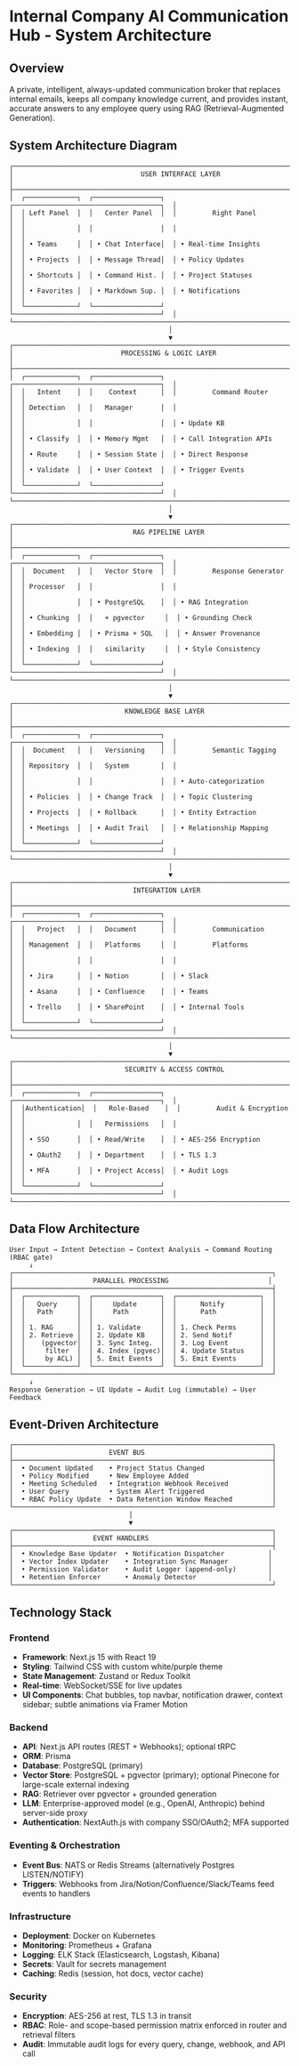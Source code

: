 # Internal Company AI Communication Hub - System Architecture

## Overview
A private, intelligent, always-updated communication broker that replaces internal emails, keeps all company knowledge current, and provides instant, accurate answers to any employee query using RAG (Retrieval-Augmented Generation).

## System Architecture Diagram

```
┌─────────────────────────────────────────────────────────────────────────────────┐
│                                USER INTERFACE LAYER                            │
├─────────────────────────────────────────────────────────────────────────────────┤
│  ┌─────────────┐  ┌─────────────────┐  ┌─────────────────────────────────────┐  │
│  │ Left Panel  │  │   Center Panel  │  │         Right Panel                 │  │
│  │             │  │                 │  │                                     │  │
│  │ • Teams     │  │ • Chat Interface│  │ • Real-time Insights                │  │
│  │ • Projects  │  │ • Message Thread│  │ • Policy Updates                    │  │
│  │ • Shortcuts │  │ • Command Hist. │  │ • Project Statuses                  │  │
│  │ • Favorites │  │ • Markdown Sup. │  │ • Notifications                     │  │
│  └─────────────┘  └─────────────────┘  └─────────────────────────────────────┘  │
└─────────────────────────────────────────────────────────────────────────────────┘
                                        │
                                        ▼
┌─────────────────────────────────────────────────────────────────────────────────┐
│                           PROCESSING & LOGIC LAYER                             │
├─────────────────────────────────────────────────────────────────────────────────┤
│  ┌─────────────┐  ┌─────────────────┐  ┌─────────────────────────────────────┐  │
│  │   Intent    │  │    Context      │  │         Command Router              │  │
│  │ Detection   │  │   Manager       │  │                                     │  │
│  │             │  │                 │  │ • Update KB                         │  │
│  │ • Classify  │  │ • Memory Mgmt   │  │ • Call Integration APIs             │  │
│  │ • Route     │  │ • Session State │  │ • Direct Response                   │  │
│  │ • Validate  │  │ • User Context  │  │ • Trigger Events                    │  │
│  └─────────────┘  └─────────────────┘  └─────────────────────────────────────┘  │
└─────────────────────────────────────────────────────────────────────────────────┘
                                        │
                                        ▼
┌─────────────────────────────────────────────────────────────────────────────────┐
│                              RAG PIPELINE LAYER                                │
├─────────────────────────────────────────────────────────────────────────────────┤
│  ┌─────────────┐  ┌─────────────────┐  ┌─────────────────────────────────────┐  │
│  │  Document   │  │   Vector Store  │  │         Response Generator          │  │
│  │ Processor   │  │                 │  │                                     │  │
│  │             │  │ • PostgreSQL    │  │ • RAG Integration                   │  │
│  │ • Chunking  │  │   + pgvector     │  │ • Grounding Check                   │  │
│  │ • Embedding │  │ • Prisma + SQL   │  │ • Answer Provenance                 │  │
│  │ • Indexing  │  │   similarity     │  │ • Style Consistency                 │  │
│  └─────────────┘  └─────────────────┘  └─────────────────────────────────────┘  │
└─────────────────────────────────────────────────────────────────────────────────┘
                                        │
                                        ▼
┌─────────────────────────────────────────────────────────────────────────────────┐
│                            KNOWLEDGE BASE LAYER                                │
├─────────────────────────────────────────────────────────────────────────────────┤
│  ┌─────────────┐  ┌─────────────────┐  ┌─────────────────────────────────────┐  │
│  │  Document   │  │   Versioning    │  │         Semantic Tagging            │  │
│  │ Repository  │  │   System        │  │                                     │  │
│  │             │  │                 │  │ • Auto-categorization               │  │
│  │ • Policies  │  │ • Change Track  │  │ • Topic Clustering                  │  │
│  │ • Projects  │  │ • Rollback      │  │ • Entity Extraction                 │  │
│  │ • Meetings  │  │ • Audit Trail   │  │ • Relationship Mapping              │  │
│  └─────────────┘  └─────────────────┘  └─────────────────────────────────────┘  │
└─────────────────────────────────────────────────────────────────────────────────┘
                                        │
                                        ▼
┌─────────────────────────────────────────────────────────────────────────────────┐
│                              INTEGRATION LAYER                                 │
├─────────────────────────────────────────────────────────────────────────────────┤
│  ┌─────────────┐  ┌─────────────────┐  ┌─────────────────────────────────────┐  │
│  │   Project   │  │   Document      │  │         Communication               │  │
│  │ Management  │  │   Platforms     │  │         Platforms                   │  │
│  │             │  │                 │  │                                     │  │
│  │ • Jira      │  │ • Notion        │  │ • Slack                             │  │
│  │ • Asana     │  │ • Confluence    │  │ • Teams                             │  │
│  │ • Trello    │  │ • SharePoint    │  │ • Internal Tools                    │  │
│  └─────────────┘  └─────────────────┘  └─────────────────────────────────────┘  │
└─────────────────────────────────────────────────────────────────────────────────┘
                                        │
                                        ▼
┌─────────────────────────────────────────────────────────────────────────────────┐
│                            SECURITY & ACCESS CONTROL                           │
├─────────────────────────────────────────────────────────────────────────────────┤
│  ┌─────────────┐  ┌─────────────────┐  ┌─────────────────────────────────────┐  │
│  │Authentication│  │   Role-Based    │  │         Audit & Encryption          │  │
│  │             │  │   Permissions   │  │                                     │  │
│  │ • SSO       │  │ • Read/Write    │  │ • AES-256 Encryption                │  │
│  │ • OAuth2    │  │ • Department    │  │ • TLS 1.3                           │  │
│  │ • MFA       │  │ • Project Access│  │ • Audit Logs                        │  │
│  └─────────────┘  └─────────────────┘  └─────────────────────────────────────┘  │
└─────────────────────────────────────────────────────────────────────────────────┘
```

## Data Flow Architecture

```
User Input → Intent Detection → Context Analysis → Command Routing (RBAC gate)
     ↓
┌─────────────────────────────────────────────────────────────────┐
│                    PARALLEL PROCESSING                         │
├─────────────────────────────────────────────────────────────────┤
│  ┌─────────────┐  ┌─────────────────┐  ┌─────────────────────┐  │
│  │   Query     │  │     Update      │  │      Notify         │  │
│  │   Path      │  │     Path        │  │      Path           │  │
│  │             │  │                 │  │                     │  │
│  │ 1. RAG      │  │ 1. Validate     │  │ 1. Check Perms      │  │
│  │ 2. Retrieve │  │ 2. Update KB    │  │ 2. Send Notif       │  │
│  │    (pgvector│  │ 3. Sync Integ.  │  │ 3. Log Event        │  │
│  │     filter  │  │ 4. Index (pgvec)│  │ 4. Update Status    │  │
│  │     by ACL) │  │ 5. Emit Events  │  │ 5. Emit Events      │  │
│  └─────────────┘  └─────────────────┘  └─────────────────────┘  │
└─────────────────────────────────────────────────────────────────┘
     ↓
Response Generation → UI Update → Audit Log (immutable) → User Feedback
```

## Event-Driven Architecture

```
┌─────────────────────────────────────────────────────────────────┐
│                        EVENT BUS                                │
├─────────────────────────────────────────────────────────────────┤
│  • Document Updated    • Project Status Changed                 │
│  • Policy Modified     • New Employee Added                     │
│  • Meeting Scheduled   • Integration Webhook Received           │
│  • User Query          • System Alert Triggered                 │
│  • RBAC Policy Update  • Data Retention Window Reached          │
└─────────────────────────────────────────────────────────────────┘
                              │
                              ▼
┌─────────────────────────────────────────────────────────────────┐
│                    EVENT HANDLERS                               │
├─────────────────────────────────────────────────────────────────┤
│  • Knowledge Base Updater  • Notification Dispatcher           │
│  • Vector Index Updater    • Integration Sync Manager          │
│  • Permission Validator    • Audit Logger (append-only)        │
│  • Retention Enforcer      • Anomaly Detector                  │
└─────────────────────────────────────────────────────────────────┘
```

## Technology Stack

### Frontend
- **Framework**: Next.js 15 with React 19
- **Styling**: Tailwind CSS with custom white/purple theme
- **State Management**: Zustand or Redux Toolkit
- **Real-time**: WebSocket/SSE for live updates
- **UI Components**: Chat bubbles, top navbar, notification drawer, context sidebar; subtle animations via Framer Motion

### Backend
- **API**: Next.js API routes (REST + Webhooks); optional tRPC
- **ORM**: Prisma
- **Database**: PostgreSQL (primary)
- **Vector Store**: PostgreSQL + pgvector (primary); optional Pinecone for large-scale external indexing
- **RAG**: Retriever over pgvector + grounded generation
- **LLM**: Enterprise-approved model (e.g., OpenAI, Anthropic) behind server-side proxy
- **Authentication**: NextAuth.js with company SSO/OAuth2; MFA supported

### Eventing & Orchestration
- **Event Bus**: NATS or Redis Streams (alternatively Postgres LISTEN/NOTIFY)
- **Triggers**: Webhooks from Jira/Notion/Confluence/Slack/Teams feed events to handlers

### Infrastructure
- **Deployment**: Docker on Kubernetes
- **Monitoring**: Prometheus + Grafana
- **Logging**: ELK Stack (Elasticsearch, Logstash, Kibana)
- **Secrets**: Vault for secrets management
- **Caching**: Redis (session, hot docs, vector cache)

### Security
- **Encryption**: AES-256 at rest, TLS 1.3 in transit
- **RBAC**: Role- and scope-based permission matrix enforced in router and retrieval filters
- **Audit**: Immutable audit logs for every query, change, webhook, and API call
